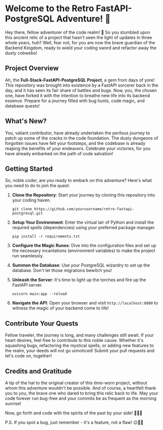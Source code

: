# Welcome to the Retro FastAPI-PostgreSQL Adventure! 🚀

Hey there, fellow adventurer of the code realm! 👋 So you stumbled upon this ancient relic of a project that hasn't seen the light of updates in three whole years, huh? Well, fear not, for you are now the brave guardian of the Backend Kingdom, ready to wield your coding sword and refactor away the dusty cobwebs!

## Project Overview

Ah, the **Full-Stack-FastAPI-PostgreSQL Project**, a gem from days of yore! This repository was brought into existence by a FastAPI sorcerer back in the day, and it has seen its fair share of battles and bugs. Now, you, the chosen one, have forked it with the intention to breathe new life into its backend essence. Prepare for a journey filled with bug hunts, code magic, and database quests!

## What's New?

You, valiant contributor, have already undertaken the perilous journey to patch up some of the cracks in the code foundation. The dusty dungeons of forgotten issues have felt your footsteps, and the codebase is already reaping the benefits of your endeavors. Celebrate your victories, for you have already embarked on the path of code salvation!

## Getting Started

So, noble coder, are you ready to embark on this adventure? Here's what you need to do to join the quest:

1. **Clone the Repository**: Start your journey by cloning this repository into your coding haven.

    ```
    git clone https://github.com/yourusername/retro-fastapi-postgresql.git
    ```

2. **Setup Your Environment**: Enter the virtual lair of Python and install the required spells (dependencies) using your preferred package manager.

    ```
    pip install -r requirements.txt
    ```

3. **Configure the Magic Runes**: Dive into the configuration files and set up the necessary incantations (environment variables) to make the project run seamlessly.

4. **Summon the Database**: Use your PostgreSQL wizardry to set up the database. Don't let those migrations bewitch you!

5. **Unleash the Server**: It's time to light up the torches and fire up the FastAPI server.

    ```
    uvicorn main:app --reload
    ```

6. **Navigate the API**: Open your browser and visit `http://localhost:8000` to witness the magic of your backend come to life!

## Contribute Your Quests

Fellow traveler, the journey is long, and many challenges still await. If your heart desires, feel free to contribute to this noble cause. Whether it's squashing bugs, refactoring the mystical spells, or adding new features to the realm, your deeds will not go unnoticed! Submit your pull requests and let's code on, together!

## Credits and Gratitude

A tip of the hat to the original creator of this time-worn project, without whom this adventure wouldn't be possible. And of course, a heartfelt thank you to you, the brave one who dared to bring this relic back to life. May your code forever run bug-free and your commits be as frequent as the morning sunrise!

Now, go forth and code with the spirits of the past by your side! 🌟🎉🔮

P.S. If you spot a bug, just remember - it's a feature, not a flaw! 😉🐛🔥
